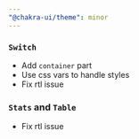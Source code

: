 ```yaml
---
"@chakra-ui/theme": minor
---
```


### `Switch`

- Add `container` part
- Use css vars to handle styles
- Fix rtl issue

### `Stats` and `Table`

- Fix rtl issue
